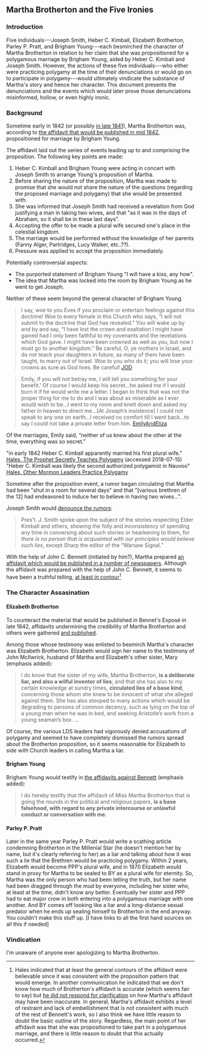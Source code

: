 ## Martha Brotherton and the Five Ironies

### Introduction

Five individuals---Joseph Smith, Heber C. Kimball, Elizabeth Brotherton, Parley P. Pratt, and Brigham Young---each besmirched the character of Martha Brotherton in relation to her claim that she was propositioned for a polygamous marriage by Brigham Young, aided by Heber C. Kimball and Joseph Smith.  However, the actions of these five individuals---who either were practicing polygamy at the time of their denunciations or would go on to participate in polygamy---would ultimately vindicate the substance of Martha's story and hence her character.  This document presents the denunciations and the events which would later prove those denunciations misinformed, hollow, or even highly ironic.

### Background

Sometime early in 1842 (or possibly [in late 1841](https://www.millennialstar.org/who-was-john-mcilwrick/)), Martha Brotherton was, according to [the affidavit that would be published in mid 1842](https://docs.google.com/viewer?url=https://github.com/faenrandir/a_careful_examination/raw/38671df45174f7af98bbfb6bc497e0c0b963a5b6/documents/polygamy/denials/brotherton-affidavit.pdf), propositioned for marriage by Brigham Young.

The affidavit laid out the series of events leading up to and comprising the
proposition.  The following key points are made:

1. Heber C. Kimball and Brigham Young were acting in concert with Joseph Smith to arrange Young's proposition of Martha.
2. Before sharing the nature of the proposition, Martha was made to promise that she would not share the nature of the questions (regarding the proposed marriage and polygamy) that she would be presented with.
3. She was informed that Joseph Smith had received a revelation from God justifying a man in taking two wives, and that "as it was in the days of Abraham, so it shall be in these last days".
4. Accepting the offer to be made a plural wife secured one's place in the celestial kingdom.
5. The marriage would be performed without the knowledge of her parents (Fanny Alger, Partridges, Lucy Walker, etc..??).
6. Pressure was applied to accept the proposition immediately.

Potentially controversial aspects:

* The purported statement of Brigham Young "I will have a kiss, any how".
* The idea that Martha was locked into the room by Brigham Young as he went to get Joseph.

Neither of these seem beyond the general character of Brigham Young.

> I say, woe to you Eves if you proclaim or entertain feelings against this doctrine! Woe to every female in this Church who says, “I will not submit to the doctrine that God has revealed.” You will wake up by and by and say, “I have lost the crown and exaltation I might have gained had I only been faithful to my covenants and the revelations which God gave. I might have been crowned as well as you, but now I must go to another kingdom.” Be careful, O, ye mothers in Israel, and do not teach your daughters in future, as many of them have been taught, to marry out of Israel. Woe to you who do it; you will lose your crowns as sure as God lives. Be careful! [JOD](http://jod.mrm.org/12/93)


> Emily, if you will not betray me, I will tell you something for your benefit.’ Of course I would keep his secret...he asked me if I would burn it if he would write me a letter. I began to think that was not the proper thing for me to do and I was about as miserable as I ever would wish to be...I went to my room and knelt down and asked my father in heaven to direct me...[At Joseph’s insistence] I could not speak to any one on earth...I received no comfort till I went back...to say I could not take a private letter from him. [EmilyAndEliza](http://www.wivesofjosephsmith.org/2021-EmilyandElizaPartridge.htm)

Of the marriages, Emily said, “neither of us knew about the other at the time, everything was so secret.” [](http://www.wivesofjosephsmith.org/2021-EmilyandElizaPartridge.htm)

"in early 1842 Heber C. Kimball apparently married his first plural wife." [Hales, The Prophet Secretly Teaches Polygamy](http://josephsmithspolygamy.org/history/nauvoo-polygamy-secretly/) (accessed 2018-07-15)
"Heber C. Kimball was likely the second authorized polygamist in Nauvoo"
[Hales, Other Mormon Leaders Practice Polygamy](http://josephsmithspolygamy.org/history/mormon-leaders-polygamy/)


Sometime after the proposition event, a rumor began circulating that Martha had been "shut in a room for several days" and that "[various brethren of the 12] had endeavored to induce her to believe in having two wives...".

Joseph Smith would [denounce the rumors](https://docs.google.com/viewer?url=https://github.com/faenrandir/a_careful_examination/raw/058bb61249b1ef9b3823d4e19a6eadfb5d6ecda7/documents/polygamy/denials/1842-04-15-DENIAL-Hyrum-and-Joseph-BrothertonRumors-at-conference.pdf):

> Pres’t. J. Smith spoke upon the subject of the stories respecting Elder Kimball and others, showing the folly and inconsistency of spending any time in conversing about such stories or hearkening to them, for *there is no person that is acquainted with our principles would believe such lies*, except Sharp the editor of the “Warsaw Signal.”

With the help of John C. Bennett (initiated by him?), Martha prepared [an affidavit which would be published in a number of newspapers](https://docs.google.com/viewer?url=https://github.com/faenrandir/a_careful_examination/raw/38671df45174f7af98bbfb6bc497e0c0b963a5b6/documents/polygamy/denials/brotherton-affidavit.pdf).  Although the affidavit was prepared with the help of John C. Bennett, it seems to have been a truthful telling, [at least in contour](https://www.reddit.com/r/mormonscholar/comments/5xv15u/the_joseph_smithpolygamywomen_locked_in_a_room/)[^hales]

### The Character Assasination

#### Elizabeth Brotherton

To counteract the material that would be published in Bennet's Exposé in late 1842, affidavits undermining the credibility of Martha Brotherton and others were gathered [and published](https://docs.google.com/viewer?url=https://github.com/faenrandir/a_careful_examination/raw/12e1a31745c0bc3f2d45f0b53ca7d5e5f813d9fb/documents/polygamy/denials/affidavits_and_certificates.martha-brotherton.pdf).

Among those whose testimony was enlisted to besmirch Martha's character was Elizabeth Brotherton.  Elizabeth would sign her name to the testimony of John McIlwrick, husband of Martha and Elizabeth's other sister, Mary (emphasis added):

> I do know that the sister of my wife, Martha Brotherton, **is a deliberate liar, and also a wilful inventor of lies**; and that she has also to my certain knowledge at sundry times, **circulated lies of a base kind**, concerning those whom she knew to be innocent of what she alleged against them. She has also stooped to many actions which would be degrading to persons of common decency, such as lying on the top of a young man when he was in bed, and seeking Aristotle’s work from a young seaman’s box. ...

Of course, the various LDS leaders had vigorously denied accusations of polygamy and seemed to have completely dismissed the rumors spread about the Brotherton proposition, so it seems reasonable for Elizabeth to side with Church leaders in calling Martha a liar.

#### Brigham Young

Brigham Young would testify in [the affidavits against Bennett](https://docs.google.com/viewer?url=https://github.com/faenrandir/a_careful_examination/raw/12e1a31745c0bc3f2d45f0b53ca7d5e5f813d9fb/documents/polygamy/denials/affidavits_and_certificates.martha-brotherton.pdf) (emphasis added):

> I do hereby testify that the affidavit of Miss Martha Brotherton that is going the rounds in the political and religious papers, **is a base falsehood, with regard to any private intercourse or unlawful conduct or conversation with me**.

#### Parley P. Pratt

Later in the same year Parley P. Pratt would write a scathing article condemning Brotherton in the Millenial Star (he doesn't mention her by name, but it's clearly referring to her) as a liar and talking about how it was such a lie that the Brethren would be practicing polygamy. Within 2 years, Elizabeth would become PPP's plural wife, and in 1870 Elizabeth would stand in proxy for Martha to be sealed to BY as a plural wife for eternity. So, Martha was the only person who had been telling the truth, but her name had been dragged through the mud by everyone, including her sister who, at least at the time, didn't know any better. Eventually her sister and PPP had to eat major crow in both entering into a polygamous marriage with one another. And BY comes off looking like a liar and a long-distance sexual predator when he ends up sealing himself to Brotherton in the end anyway. You couldn't make this stuff up. [I have links to all the first hand sources on all this if needed]

### Vindication

I'm unaware of anyone ever apologizing to Martha Brotherton.

[^hales]: Hales indicated that at least the general contours of the affidavit were believable since it was consistent with the proposition pattern that would emerge.  In another communication he indicated that we don't know how much of Brotherton's affidavit is accurate (which seems fair to say) but [he did not respond for clarification](https://github.com/faenrandir/a_careful_examination/blob/12e1a31745c0bc3f2d45f0b53ca7d5e5f813d9fb/communications/discussion-on-believing-women.md) on _how_ Martha's affidavit may have been inaccurate.  In general, Martha's affidavit exhibits a level of restraint and lack of embellishment that is not consistent with much of the rest of Bennett's work, so I also think we have little reason to doubt the basic outline of the story.  Regardless, the main point of her affidavit was that she was propositioned to take part in a polygamous marriage, and there is little reason to doubt that this actually occurred.
